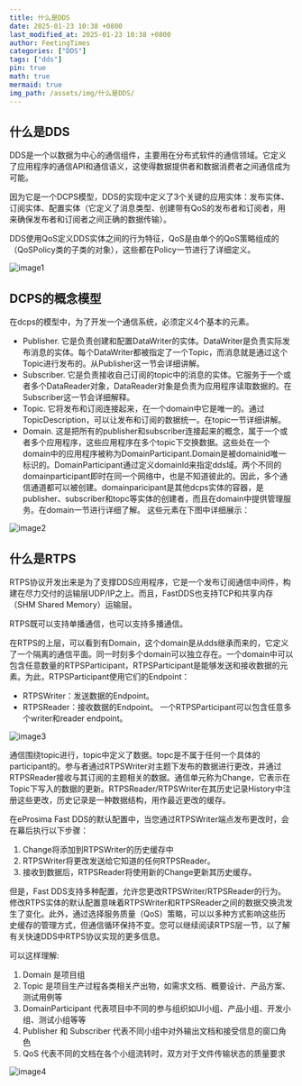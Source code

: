 ```yaml
---
title: 什么是DDS
date: 2025-01-23 10:38 +0800
last_modified_at: 2025-01-23 10:38 +0800
author: FeetingTimes
categories: ["DDS"]
tags: ["dds"]
pin: true
math: true
mermaid: true
img_path: /assets/img/什么是DDS/
---
```


## 什么是DDS

DDS是一个以数据为中心的通信组件，主要用在分布式软件的通信领域。它定义了应用程序的通信API和通信语义，这使得数据提供者和数据消费者之间通信成为可能。

因为它是一个DCPS模型，DDS的实现中定义了3个关键的应用实体：发布实体、订阅实体、配置实体（它定义了消息类型、创建带有QoS的发布者和订阅者，用来确保发布者和订阅者之间正确的数据传输）。

DDS使用QoS定义DDS实体之间的行为特征，QoS是由单个的QoS策略组成的（QoSPolicy类的子类的对象），这些都在Policy一节进行了详细定义。

![image1](image1.png)

## DCPS的概念模型

在dcps的模型中，为了开发一个通信系统，必须定义4个基本的元素。

- Publisher. 它是负责创建和配置DataWriter的实体。DataWriter是负责实际发布消息的实体。每个DataWriter都被指定了一个Topic，而消息就是通过这个Topic进行发布的。从Publisher这一节会详细讲解。
- Subscriber. 它是负责接收自己订阅的topic中的消息的实体。它服务于一个或者多个DataReader对象，DataReader对象是负责为应用程序读取数据的。在Subscriber这一节会详细解释。
- Topic. 它将发布和订阅连接起来，在一个domain中它是唯一的。通过TopicDescription，可以让发布和订阅的数据统一。在topic一节详细讲解。
- Domain. 这是把所有的publisher和subscriber连接起来的概念，属于一个或者多个应用程序，这些应用程序在多个topic下交换数据。这些处在一个domain中的应用程序被称为DomainParticipant.Domain是被domainid唯一标识的。DomainParticipant通过定义domainId来指定dds域。两个不同的domainparticipant即时在同一个网络中，也是不知道彼此的。因此，多个通信通道都可以被创建。domainparicipant是其他dcps实体的容器，是publisher、subscriber和topc等实体的创建者，而且在domain中提供管理服务。在domain一节进行详细了解。
  这些元素在下图中详细展示：

![image2](image2.png)

## 什么是RTPS

RTPS协议开发出来是为了支撑DDS应用程序，它是一个发布订阅通信中间件，构建在尽力交付的运输层UDP/IP之上。而且，FastDDS也支持TCP和共享内存（SHM Shared Memory）运输层。

RTPS既可以支持单播通信，也可以支持多播通信。

在RTPS的上层，可以看到有Domain，这个domain是从dds继承而来的，它定义了一个隔离的通信平面。同一时刻多个domain可以独立存在。一个domain中可以包含任意数量的RTPSParticipant，RTPSParticipant是能够发送和接收数据的元素。为此，RTPSParticipant使用它们的Endpoint：

- RTPSWriter：发送数据的Endpoint。
- RTPSReader：接收数据的Endpoint。
  一个RTPSParticipant可以包含任意多个writer和reader endpoint。

![image3](image3.png)

通信围绕topic进行，topic中定义了数据。topc是不属于任何一个具体的participant的。参与者通过RTPSWriter对主题下发布的数据进行更改，并通过RTPSReader接收与其订阅的主题相关的数据。通信单元称为Change，它表示在Topic下写入的数据的更新。RTPSReader/RTPSWriter在其历史记录History中注册这些更改，历史记录是一种数据结构，用作最近更改的缓存。

在eProsima Fast DDS的默认配置中，当您通过RTPSWriter端点发布更改时，会在幕后执行以下步骤：

1. Change将添加到RTPSWriter的历史缓存中
2. RTPSWriter将更改发送给它知道的任何RTPSReader。
3. 接收到数据后，RTPSReader将使用新的Change更新其历史缓存。

但是，Fast DDS支持多种配置，允许您更改RTPSWriter/RTPSReader的行为。修改RTPS实体的默认配置意味着RTPSWriter和RTPSReader之间的数据交换流发生了变化。此外，通过选择服务质量（QoS）策略，可以以多种方式影响这些历史缓存的管理方式，但通信循环保持不变。您可以继续阅读RTPS层一节，以了解有关快速DDS中RTPS协议实现的更多信息。

可以这样理解:

1. Domain 是项目组
2. Topic 是项目生产过程各类相关产出物，如需求文档、概要设计、产品方案、测试用例等
3. DomainParticipant 代表项目中不同的参与组织如UI小组、产品小组、开发小组、测试小组等等
4. Publisher 和 Subscriber 代表不同小组中对外输出文档和接受信息的窗口角色
5. QoS 代表不同的文档在各个小组流转时，双方对于文件传输状态的质量要求

![image4](image4.png)